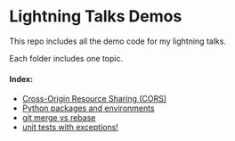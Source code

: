 # Lightning Talks Demos

This repo includes all the demo code for my lightning talks. 

Each folder includes one topic.

#### Index:
* [Cross-Origin Resource Sharing (CORS)](https://github.com/siliconion/LighteningTalks/tree/master/cors#cors)
* [Python packages and environments](https://github.com/siliconion/LightningTalks/tree/master/python_env)
* [git merge vs rebase](https://github.com/siliconion/LightningTalks/tree/master/rebase)
* [unit tests with exceptions!](https://github.com/siliconion/LightningTalks/tree/master/func_duration_captor_tests)

